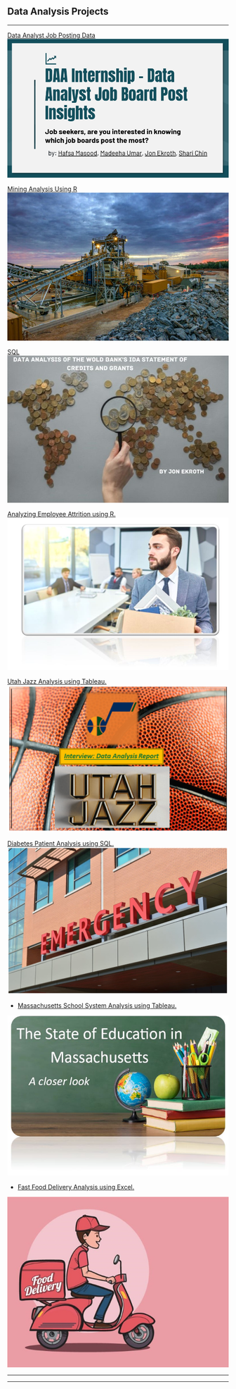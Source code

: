 ## Data Analysis Projects

---



[Data Analyst Job Posting Data ](https://www.linkedin.com/posts/jonekroth_data-analyst-job-board-post-insights-activity-7178135743662309376-Mpev?utm_source=share&utm_medium=member_desktop)
<img src="images/group-project.PNG?raw=true"/>

[Mining Analysis Using R](https://www.linkedin.com/posts/jonekroth_using-python-to-find-insights-in-data-activity-7081704668313079808-DIvq?utm_source=share&utm_medium=member_desktop)<img src="images/miningoperations-2.jpg?raw=true"/>

[SQL](https://www.linkedin.com/posts/jonekroth_using-sql-to-analyze-the-world-bank-and-its-activity-7094011426956038144-WgSx?utm_source=share&utm_medium=member_desktop)<img src="images/penny picture2.jpg?raw=true"/>


[Analyzing Employee Attrition using R.](https://www.linkedin.com/pulse/analyzing-employee-attrition-using-r-jon-ekroth%3FtrackingId=KCMBuXhBQHmhZpbC%252BpbvPQ%253D%253D/?trackingId=KCMBuXhBQHmhZpbC%2BpbvPQ%3D%3D)
[<img src="images/person-leaving2.jpg?raw=true"/>](https://www.linkedin.com/pulse/analyzing-employee-attrition-using-r-jon-ekroth%3FtrackingId=KCMBuXhBQHmhZpbC%252BpbvPQ%253D%253D/?trackingId=KCMBuXhBQHmhZpbC%2BpbvPQ%3D%3D)

[Utah Jazz Analysis using Tableau.](https://www.linkedin.com/pulse/interview-data-analyst-report-utah-jazz-jon-ekroth)
<img src="images/Top 16x9.png?raw=true"/>

[Diabetes Patient Analysis using SQL.](https://www.linkedin.com/pulse/diabetes-patient-analysis-jon-ekroth/?trackingId=3ZRNOVGNR1e3nircrFn9lA%3D%3D)
<img src="images/emergency.png?raw=true"/>

- [Massachusetts School System Analysis using Tableau.](https://www.linkedin.com/posts/jonekroth_tableau-project-analysis-activity-7067904985077800961-KG_3?utm_source=share&utm_medium=member_desktop)
<img src="images/chalk_board.jpg?raw=true"/>

- [Fast Food Delivery Analysis using Excel.](https://www.linkedin.com/pulse/fast-food-home-delivery-who-uses-service-anyway-jon-ekroth/?trackingId=qkNQGyevSZqr9BshCpXhng%3D%3D)
<img src="images/small_food7.jpg?raw=true"/>

---

---



<!--this is how you hide text -->
